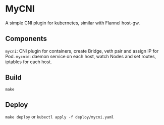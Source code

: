# MyCNI

A simple CNI plugin for kubernetes, similar with Flannel host-gw.

## Components
`mycni`: CNI plugin for containers, create Bridge, veth pair and assign IP for Pod.
`mycnid`: daemon service on each host, watch Nodes and set routes, iptables for each host.

## Build
`make`

## Deploy
`make deploy` or `kubectl apply -f deploy/mycni.yaml`
